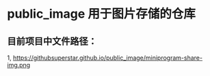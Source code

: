 # public_image 用于图片存储的仓库

## 目前项目中文件路径：
1, <https://githubsuperstar.github.io/public_image/miniprogram-share-img.png>
